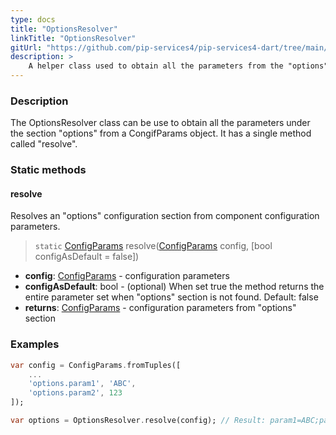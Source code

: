 ```yaml
---
type: docs
title: "OptionsResolver"
linkTitle: "OptionsResolver"
gitUrl: "https://github.com/pip-services4/pip-services4-dart/tree/main/pip-services4-components-dart"
description: > 
    A helper class used to obtain all the parameters from the "options" configuration section.
---
```

### Description
The OptionsResolver class can be use to obtain all the parameters under the section "options" from a CongifParams object. It has a single method called "resolve".

### Static methods

#### resolve
Resolves an "options" configuration section from component configuration parameters.

> `static` [ConfigParams](../config_params) resolve([ConfigParams](../config_params) config, [bool configAsDefault = false])

- **config**: [ConfigParams](../config_params) - configuration parameters
- **configAsDefault**: bool - (optional) When set true the method returns the entire parameter set when "options" section is not found. Default: false
- **returns**: [ConfigParams](../config_params) - configuration parameters from "options" section

### Examples

```dart
var config = ConfigParams.fromTuples([
    ...
    'options.param1', 'ABC',
    'options.param2', 123
]);

var options = OptionsResolver.resolve(config); // Result: param1=ABC;param2=123

```
